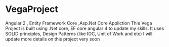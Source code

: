 # VegaProject
Angular 2 , Entity Framework Core ,Asp.Net Core Appliction
Thie Vega Project is built using .Net core, EF core angular 4 to update my skills.
It uses SOLID principles, Design Patterns (like IOC, Unit of Work and etc)
I will update more details on this project very soon
